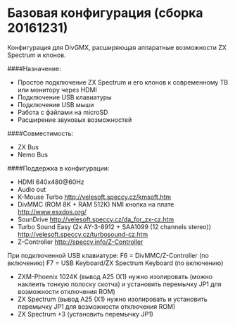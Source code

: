 # Базовая конфигурация (сборка 20161231)
Конфигурация для DivGMX, расширяющая аппаратные возможности ZX Spectrum и клонов.

####Назначение:
- Простое подключение ZX Spectrum и его клонов к современному ТВ или монитору через HDMI
- Подключение USB клавиатуры
- Подключение USB мыши
- Работа с файлами на microSD
- Расширение звуковых возможностей

####Совместимость:
- ZX Bus
- Nemo Bus

####Поддержка в конфигурации:
- HDMI 640x480@60Hz
- Audio out
- K-Mouse Turbo http://velesoft.speccy.cz/kmsoft.htm
- DivMMC (ROM 8K + RAM 512K) NMI кнопка на плате http://www.esxdos.org/
- SounDrive http://velesoft.speccy.cz/da_for_zx-cz.htm
- Turbo Sound Easy (2x AY-3-8912 + SAA1099 (12 channels stereo)) http://velesoft.speccy.cz/turbosound-cz.htm
- Z-Controller http://speccy.info/Z-Controller

При подключенной USB клавиатуре:
F6 = DivMMC/Z-Controller (по включению)
F7 = USB Keyboard/ZX Spectrum Keyboard (по включению) 


- ZXM-Phoenix 1024K (вывод A25 (X1) нужно изолировать (можно наклеить тонкую полоску скотча) и установить перемычку JP1 для возможности отключения ROM)
- ZX Spectrum (вывод A25 (X1) нужно изолировать и установить перемычку JP1 для возможности отключения ROM)
- ZX Spectrum +3 (установить перемычку JP1)

